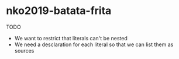 # nko2019-batata-frita

TODO

- We want to restrict that literals can't be nested
- We need a desclaration for each literal so that we can list them as sources
